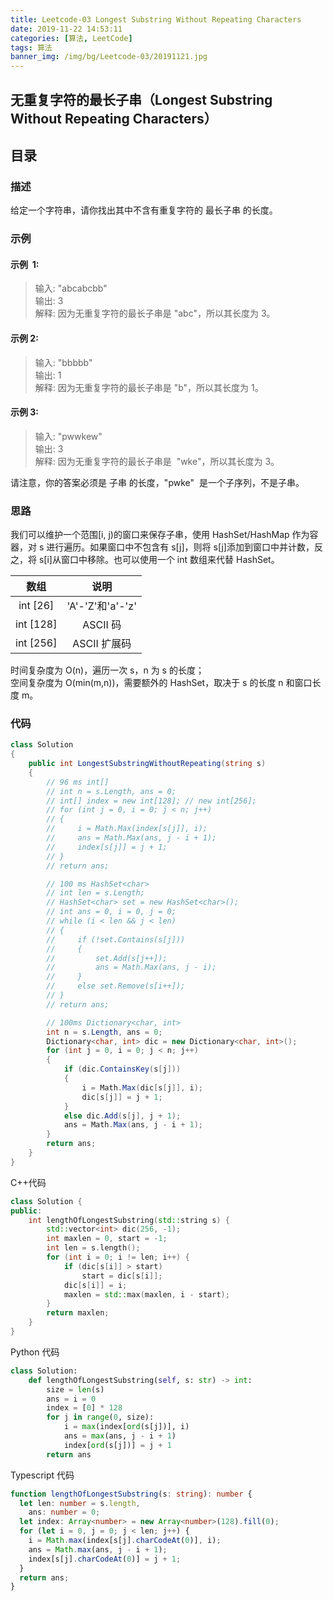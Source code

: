 ```yaml
---
title: Leetcode-03 Longest Substring Without Repeating Characters
date: 2019-11-22 14:53:11
categories: [算法, LeetCode]
tags: 算法
banner_img: /img/bg/Leetcode-03/20191121.jpg
---
```


## 无重复字符的最长子串（Longest Substring Without Repeating Characters）

## 目录

### 描述

给定一个字符串，请你找出其中不含有重复字符的 最长子串 的长度。

### 示例

#### 示例  1:

> 输入: "abcabcbb"  
> 输出: 3  
> 解释: 因为无重复字符的最长子串是 "abc"，所以其长度为 3。

#### 示例 2:

> 输入: "bbbbb"  
> 输出: 1  
> 解释: 因为无重复字符的最长子串是 "b"，所以其长度为 1。

#### 示例 3:

> 输入: "pwwkew"  
> 输出: 3  
> 解释: 因为无重复字符的最长子串是  "wke"，所以其长度为 3。

请注意，你的答案必须是 子串 的长度，"pwke"  是一个子序列，不是子串。

### 思路

我们可以维护一个范围[i, j)的窗口来保存子串，使用 HashSet/HashMap 作为容器，对 s 进行遍历。如果窗口中不包含有 s[j]，则将 s[j]添加到窗口中并计数，反之，将 s[i]从窗口中移除。也可以使用一个 int 数组来代替 HashSet。

|   数组    |       说明       |
| :-------: | :--------------: |
| int [26]  | 'A'-'Z'和'a'-'z' |
| int [128] |     ASCII 码     |
| int [256] |   ASCII 扩展码   |

时间复杂度为 O(n)，遍历一次 s，n 为 s 的长度；  
空间复杂度为 O(min(m,n))，需要额外的 HashSet，取决于 s 的长度 n 和窗口长度 m。

### 代码

```csharp
class Solution
{
    public int LongestSubstringWithoutRepeating(string s)
    {
        // 96 ms int[]
        // int n = s.Length, ans = 0;
        // int[] index = new int[128]; // new int[256];
        // for (int j = 0, i = 0; j < n; j++)
        // {
        //     i = Math.Max(index[s[j]], i);
        //     ans = Math.Max(ans, j - i + 1);
        //     index[s[j]] = j + 1;
        // }
        // return ans;

        // 100 ms HashSet<char>
        // int len = s.Length;
        // HashSet<char> set = new HashSet<char>();
        // int ans = 0, i = 0, j = 0;
        // while (i < len && j < len)
        // {
        //     if (!set.Contains(s[j]))
        //     {
        //         set.Add(s[j++]);
        //         ans = Math.Max(ans, j - i);
        //     }
        //     else set.Remove(s[i++]);
        // }
        // return ans;

        // 100ms Dictionary<char, int>
        int n = s.Length, ans = 0;
        Dictionary<char, int> dic = new Dictionary<char, int>();
        for (int j = 0, i = 0; j < n; j++)
        {
            if (dic.ContainsKey(s[j]))
            {
                i = Math.Max(dic[s[j]], i);
                dic[s[j]] = j + 1;
            }
            else dic.Add(s[j], j + 1);
            ans = Math.Max(ans, j - i + 1);
        }
        return ans;
    }
}
```

C++代码

```cpp
class Solution {
public:
    int lengthOfLongestSubstring(std::string s) {
        std::vector<int> dic(256, -1);
        int maxlen = 0, start = -1;
        int len = s.length();
        for (int i = 0; i != len; i++) {
            if (dic[s[i]] > start)
                start = dic[s[i]];
            dic[s[i]] = i;
            maxlen = std::max(maxlen, i - start);
        }
        return maxlen;
    }
}
```

Python 代码

```python
class Solution:
    def lengthOfLongestSubstring(self, s: str) -> int:
        size = len(s)
        ans = i = 0
        index = [0] * 128
        for j in range(0, size):
            i = max(index[ord(s[j])], i)
            ans = max(ans, j - i + 1)
            index[ord(s[j])] = j + 1
        return ans
```

Typescript 代码

```typescript
function lengthOfLongestSubstring(s: string): number {
  let len: number = s.length,
    ans: number = 0;
  let index: Array<number> = new Array<number>(128).fill(0);
  for (let i = 0, j = 0; j < len; j++) {
    i = Math.max(index[s[j].charCodeAt(0)], i);
    ans = Math.max(ans, j - i + 1);
    index[s[j].charCodeAt(0)] = j + 1;
  }
  return ans;
}
```
